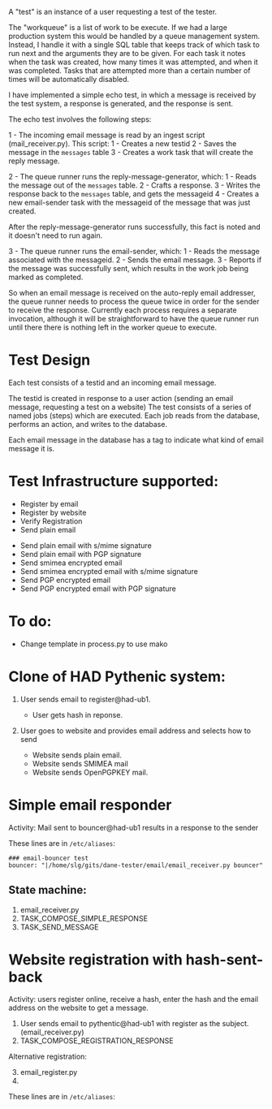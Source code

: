 A "test" is an instance of a user requesting a test of the tester.

The "workqueue" is a list of work to be execute. If we had a large
production system this would be handled by a queue management
system. Instead, I handle it with a single SQL table that keeps track
of which task to run next and the arguments they are to be
given. For each task it notes when the task was created, how many
times it was attempted, and when it was completed. Tasks that are
attempted more than a certain number of times will be automatically
disabled.

I have implemented a simple echo test, in which a message is received
by the test system, a response is generated, and the response is sent.

The echo test involves the following steps:

1 - The incoming email message is read by an ingest script (mail_receiver.py). This script:
    1 - Creates a new testid
    2 - Saves the message in the `messages` table
    3 - Creates a work task that will create the reply message.

2 - The queue runner runs the reply-message-generator, which:
    1 - Reads the message out of the `messages` table.
    2 - Crafts a response.
    3 - Writes the response back to the `messages` table, and gets the messageid
    4 - Creates a new email-sender task with the messageid of the
        message that was just created.

   After the reply-message-generator runs successfully, this fact is
   noted and it doesn't need to run again. 

3 - The queue runner runs the email-sender, which:
    1 - Reads the message associated with the messageid.
    2 - Sends the email message.
    3 - Reports if the message was successfully sent, which results in
        the work job being marked as completed.

So when an email message is received on the auto-reply email
addresser, the queue runner needs to process the queue 
twice in order for the sender to receive the response. Currently each
process requires a separate invocation, although it will be
straightforward to have the queue runner run until there there is
nothing left in the worker queue to execute.

Test Design
===========

Each test consists of a testid and an incoming email message.

The testid is created in response to a user action (sending an email
message, requesting a test on a website) The test consists of a series
of named jobs (steps) which are executed.  Each job reads from the
database, performs an action, and writes to the database.

Each email message in the database has a tag to indicate what kind of
email message it is.


Test Infrastructure supported:
==============================
+ Register by email
+ Register by website
+ Verify Registration
+ Send plain email
- Send plain email with s/mime signature
- Send plain email with PGP signature
- Send smimea encrypted email 
- Send smimea encrypted email with s/mime signature
- Send PGP encrypted email
- Send PGP encrypted email with PGP signature


To do:
======
- Change template in process.py to use mako

Clone of HAD Pythenic system:
================================
1. User sends email to register@had-ub1.
   - User gets hash in reponse.

2. User goes to website and provides email address and selects how to send
   - Website sends plain email.
   - Website sends SMIMEA mail
   - Website sends OpenPGPKEY mail.


Simple email responder
======================
Activity: Mail sent to bouncer@had-ub1 results in a response to the sender

These lines are in `/etc/aliases`:

    ### email-bouncer test 
    bouncer: "|/home/slg/gits/dane-tester/email/email_receiver.py bouncer"

State machine:
--------------
1. email_receiver.py 
2. TASK_COMPOSE_SIMPLE_RESPONSE
3. TASK_SEND_MESSAGE


Website registration with hash-sent-back
========================================
Activity: users register online, receive a hash, enter the hash and the email address on the website to get a message.

1. User sends email to pythentic@had-ub1 with register as the subject.  (email_receiver.py)
2. TASK_COMPOSE_REGISTRATION_RESPONSE

Alternative registration:

3. email_register.py <emailaddress>
4. 


These lines are in `/etc/aliases`:

